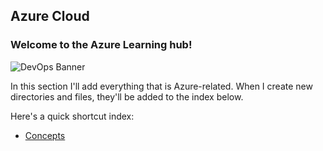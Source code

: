 ﻿## Azure Cloud
### Welcome to the Azure Learning hub!
![DevOps Banner](https://www.xpand-it.com/wp-content/uploads/2021/05/Banner_Azure_1920x500.png)

In this section I'll add everything that is Azure-related. When I create new directories and files, they'll be added to the index below.

Here's a quick shortcut index:
 - [Concepts](/Azure/concepts/concepts.md)
